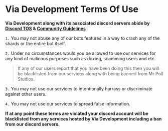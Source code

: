 # Via Development Terms Of Use 

**Via Development along with its associated discord servers abide by [Discord TOS](https://discord.com/tos) & [Community Guidelines](https://discord.com/guidelines)**

`1.` You may not abuse any of our bots features in a way to crash any of the shards or the entire bot itself.

`2.` Under no circumstances would you be allowed to use our services for any kind of malicous purposes such as doxing, scamming users and etc.
> If any of our users report that you have been doing this then you will be blacklisted from our services along with being banned from Mr Poll Studios.

`3.` You may not use our services to intentionally harrass or discriminate against other users.

`4.` You may not use our services to spread false information.

**If at any point these terms are violated your discord account will be blacklisted from any services hosted by Via Development including a ban from our discord servers.**
